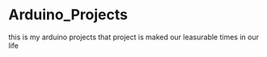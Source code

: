# Arduino_Projects
this is my arduino projects
that project is maked our leasurable times in our life
